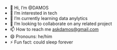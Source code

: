 - 👋 Hi, I’m @DAMOS
- 👀 I’m interested in tech
- 🌱 I’m currently learning data anylytics 
- 💞️ I’m looking to collaborate on any related project
- 📫 How to reach me askdamos@gmail.com
- 😄 Pronouns: he/him
- ⚡ Fun fact: could sleep forever

<!---
DAMOS11/DAMOS11 is a ✨ special ✨ repository because its `README.md` (this file) appears on your GitHub profile.
You can click the Preview link to take a look at your changes.
--->
